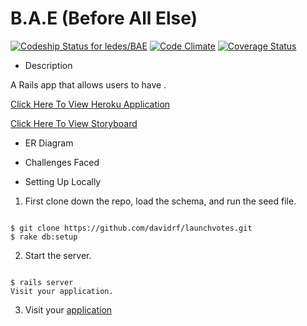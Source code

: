 # B.A.E (Before All Else)
[ ![Codeship Status for ledes/BAE](https://codeship.com/projects/66a1d520-42b3-0133-a1f9-1eb5f82d52fc/status?branch=master)](https://codeship.com/projects/103829)
[![Code Climate](https://codeclimate.com/github/ledes/BAE/badges/gpa.svg)](https://codeclimate.com/github/ledes/BAE)
[![Coverage Status](https://coveralls.io/repos/ledes/BAE/badge.svg?branch=master&service=github)](https://coveralls.io/github/ledes/BAE?branch=master)


* Description

A Rails app that allows users to have .

[Click Here To View Heroku Application](https://protected-sands-5404.herokuapp.com/)

[Click Here To View Storyboard](https://trello.com/b/nSJUDmf7/bae)

* ER Diagram

* Challenges Faced

* Setting Up Locally

1. First clone down the repo, load the schema, and run the seed file.

```

$ git clone https://github.com/davidrf/launchvotes.git
$ rake db:setup

```

2. Start the server.

```

$ rails server
Visit your application.

```
3. Visit your [application](http://localhost:3000/)
